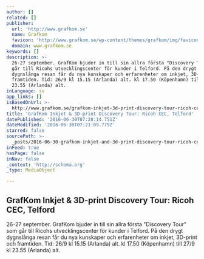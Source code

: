 ```yaml
---
author: []
related: []
publisher:
  url: 'http://www.grafkom.se'
  name: Grafkom
  favicon: 'http://www.grafkom.se/wp-content/themes/grafkom/img/favicon.ico'
  domain: www.grafkom.se
keywords: []
description: >-
  26-27 september. GrafKom bjuder in till sin allra första "Discovery Tour" som
  går till Ricohs utvecklingscenter för kunder i Telford. På den drygt
  dygnslånga resan får du nya kunskaper och erfarenheter om inkjet, 3D-print och
  framtiden. Tid: 26/9 kl 15.15 (Arlanda) alt. kl 17.50 (Köpenhamn) till 27/9 kl
  23.55 (Arlanda) alt.
inLanguage: sv
app_links: []
isBasedOnUrl: >-
  http://www.grafkom.se/grafkom-inkjet-3d-print-discovery-tour-ricoh-cec-telford/
title: 'GrafKom Inkjet & 3D-print Discovery Tour: Ricoh CEC, Telford'
datePublished: '2016-06-30T07:28:14.751Z'
dateModified: '2016-06-30T07:21:09.779Z'
starred: false
sourcePath: >-
  _posts/2016-06-30-grafkom-inkjet-and-3d-print-discovery-tour-ricoh-cec-telford.md
inFeed: true
hasPage: false
inNav: false
_context: 'http://schema.org'
_type: MediaObject

---
```

<article style=""><h1>GrafKom Inkjet &amp; 3D-print Discovery Tour: Ricoh CEC, Telford</h1><p>26-27 september. GrafKom bjuder in till sin allra första "Discovery Tour" som går till Ricohs utvecklingscenter för kunder i Telford. På den drygt dygnslånga resan får du nya kunskaper och erfarenheter om inkjet, 3D-print och framtiden. Tid: 26/9 kl 15.15 (Arlanda) alt. kl 17.50 (Köpenhamn) till 27/9 kl 23.55 (Arlanda) alt.</p></article>